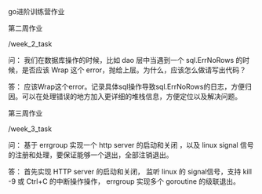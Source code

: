 go进阶训练营作业

第二周作业

/week_2_task

问： 我们在数据库操作的时候，比如 dao 层中当遇到一个 sql.ErrNoRows 的时候，是否应该 Wrap 这个 error，抛给上层。为什么，应该怎么做请写出代码？

答： 应该Wrap这个error。记录具体sql操作导致sql.ErrNoRows的日志，方便归因。可以在处理错误的地方加入更详细的堆栈信息，方便定位以及解决问题。

第三周作业

/week_3_task

问： 基于 errgroup 实现一个 http server 的启动和关闭 ，以及 linux signal 信号的注册和处理，要保证能够一个退出，全部注销退出。

答： 首先实现 HTTP server 的启动和关闭， 监听 linux 的 signal信号，支持 kill -9 或 Ctrl+C 的中断操作操作， errgroup 实现多个 goroutine 的级联退出。